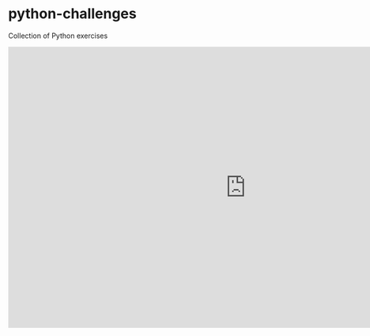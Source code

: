 # python-challenges
Collection of Python exercises
<iframe src="https://docs.google.com/presentation/d/e/2PACX-1vSDoC-myBLtfK93RSdV5sdot4AQLuHjIpj32qCcL_f0hj5GO1omvS0OsLCQtx_FkagOtYx9KAdsvn0A/embed?start=false&loop=false&delayms=3000" frameborder="0" width="960" height="569" allowfullscreen="true" mozallowfullscreen="true" webkitallowfullscreen="true"></iframe>
